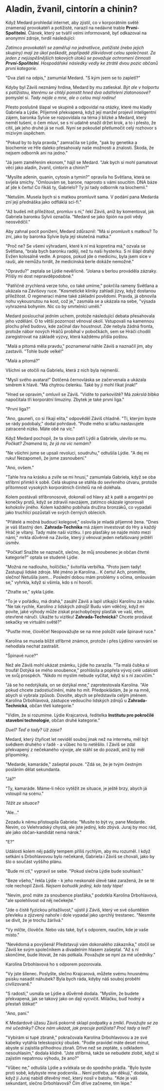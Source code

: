 # Aladin, žvanil, cintorín a chinin?

Když Medard prohledal internet, aby zjistil, co v korporátním světě znamenají provokatéři a potížisté, narazil na nedávné trable **První-Spořitelní**. Článek, který se tvářil velmi informovaně, byť odkazoval na anonymní zdroje, tvrdil následující:

*Zatímco provokatéři se zaměřuji na jednotlivce, potížisté (nebo jejich skupiny) mají za úkol poškodit, popřípadě zlikvidovat celou společnost. Za jeden z nejúspěšnějších takových útoků se považuje ochromení činnosti **První-Spořitelní**. Hospodářské následky vedly ke ztrátě dvou pozic občanů první kategorie.*

"Dva zlatí na odpis," zamumlal Medard. "S kým jsem se to zapletl?"

Kdyby byl Záviš neznámý hrdina, Medard by mu zatleskal. *Být ale v holportu s potížistou, kterému se chtějí pomstít hned dva odstřelení zlatonosové?* pomyslel si. *Tady nejde o mne, ale o celou moji rodinu!*

Přesto poslušně šlapal ve skupině a odpovídal na otázky, které mu kladly Gabriela a Lýdie. Příjemně překvapená, když její manžel projevil inteligentní zájem, baronka Sylvie se rozpovídala na téma jí blízké a Medard, který neměl tušení, o čem mluví, se s ní udatně snažil držet krok, a to i přesto, že cítil, jak jeho druhé já se nudí. Nyní se pokoušel přetlumočit celý rozhovor s mizivým úspěchem.

"Pokud by to byla pravda," zamračila se Lýdie, "pak by genetika a biochemie ve Hře daleko přesahovaly naše možnosti a znalosti. Škoda, že nejsem odborník ani na jedno." 

"Já jsem zaměřením ekonom," hájil se Medard. "Jak bych si mohl pamatovat věci jako aladin, žvanil, cintorín a chinin?"

"Myslíte adenin, quanin, cytosin a tymin?" opravila ho Světlana, která se svíjela smíchy. "Omlouvám se, barone, naprosto s vámi soucítím. DNA báze ať jde k čertu! Co říkáš ty, Gabrielo? Ty jsi tady odborník na biochemii."

"Netuším. Musela bych si s matkou promluvit sama. V podání pana Medarda zní její přednáška jako odfláklá sci-fi."

"Až budeš mít příležitost, promluv s ní," řekl Záviš, aniž by komentoval, jak Gabriela baronku Sylvii označila. "Medard se jako špión na poli vědy neosvědčil."

Aby zahnal pocit ponížení, Medard zdůraznil: "Má si promluvit s matkou? To zní, jako by baronka Sylvie byla její skutečná matka."

"Proč ne? Se všemi výhradami, které k ní má kopretina má," ozvala se Světlana, "brala bych baronku raději, než tu naši hysterku. S ní šlápl drahý Evžen kolosálně vedle. A propos, pokud jde o medicínu, byla jsem sice v rauši, ale nemůžu tvrdit, že medicínská berle dokáže nemožné."

"Opravdu?" zeptala se Lýdie nevěřícně. "Jolana s berlou prováděla zázraky. Přišly mi dost nepravděpodobné."

"Patřičně zrychlená verze toho, co také umíme," pokrčila rameny Světlana a ukázala na Závišovy ruce. "Kosmetické kliniky zahladí jizvy, když dostanou příležitost. O regeneraci máme také základní povědomí. Pravda, já obnovila nohu vykousnutou na kost, což je," zasmála se a ukázala na sebe, "výsada vyhrazená bohyním. Nic co by smrtelníci uměli."

Medard poslouchal jedním uchem, protože následující debata přesahovala jeho vzdělání. O to větší pozornost věnoval okolí. Vstupovali na kamennou plochu před budovu, kde začínal dav houstnout. Zde nebyla žádná fronta, protože nábor nových Hráčů probíhal v pobočkách, sem se Hráči chodili zaregistrovat na základě výzvy, která každému přišla poštou.

"Malá a pitomá měla pravdu," poznamenal náhle Záviš a naznačil jim, aby zastavili. "Tohle bude velké!"

"Malá a pitomá?"

Všichni se otočili na Gabrielu, která z nich byla nejmenší.

"Myslí svého avatara!" Dotčená černovláska se začervenala a ukázala směrem k hlavě. "Má chytrou čelenku. Také by jí mohl říkat jinak!"

"Hned se opravím," omluvil se Záviš. "Vidíte to parkoviště? Má *zakrslá blbka* napočítala tři korporátní limuzíny. Zbytek je také první liga."

"První liga?"

"Ano, gauneři, co si říkají elita," odpověděl Záviš chladně. "Ti, kterým byste se rády podobaly," dodal pohrdavě. "Podle mého si laťku nastavujete zatraceně nízko. Máte obě na víc."

Když Medard pochopil, že ta slova patří Lýdii a Gabriele, ulevilo se mu. *Počkat? Znamená to, že já na víc nemám?*

"Ne všichni jsme se upsali revoluci, soudruhu," odtušila Lýdie. "A dej mi ruku! Nezapomeň, že jsme zasnoubení."

"Ano, ovšem."

"Tahle hra na krásku a zvíře se mi hnusí," zamumlala Gabriela, když se oba stříbrní přimkli k sobě. Celá skupina se stáhla do sevřeného útvaru, protože přítomnost vysokých korporátních činitelů na ně doléhala. 

Kolem postávali stříbronosové, dokonalí od hlavy až k patě a arogantní po konečky prstů, když se zdravili navzájem, zatímco okázale ignorovali kohokoliv jiného. Kolem každého pobíhala družina bronzáků, co vypadali jako truchlící pozůstalí ve svých černých oblecích.

"Přátelé a možná budoucí kolegové," oslovila je mladá příjemné žena. "Dnes je váš šťastný den. **Zahrada-Technika** má zájem investovat do Hry a každý Hráč je vítaný. Tady máte naši vizitku. I pro plasťáky se najde místo mezi námi," mrkla důvěrně na Záviše, který jí věnoval jeden nefalšovaný ještěří úsměv.

"Počkat! Snažíte se naznačit, slečno, že můj snoubenec je občan čtvrté kategorie?" optala se studeně Lýdie. 

"Možná ne nadlouho, holčičko," švitořila verbířka. "Proto jsem tady! Zastupuji lidské zdroje. Mé jméno je Karolína... K čertu! Ach, promiňte, slečno! Netušila jsem... Poslední dobou mám problémy s očima, omlouvám se," vyhrkla, když si všimla, kdo s ní hovoří.

"Ztraťte se," sykla Lýdie.

"To je v pořádku, má drahá," zasáhl Záviš a lapil utíkající Karolínu za rukáv. "Ne tak rychle, Karolíno z lidských zdrojů! Budu vám vděčný, když mi povíte, jaké výhody může získat prachobyčejný plasťák ve vaší, ehm, otevřené náruči. Ukažte tu vizitku! **Zahrada-Technická**? Chcete prodávat sekačky ve virtuální světě?"  

"Pusťte mne, člověče! Neopovažujte se na mne položit vaše špinavé ruce."

Karolína se musela blížit stříbrné známce, protože i přes Lýdiino varování se nehodlala nechat zastrašit.

"Špinavé ruce?"

Než ale Záviš mohl ukázat známku, Lýdie ho zarazila. "Ta malá čubka si troufá! Dotýká se mého snoubence," prohlásila a popřela vývoj celé události ve svůj prospěch. "Nikdo mi myslím nebude vyčítat, když si s ní zacvičím."

"Já se ho nedotýkala, on se dotýkal mne," zaprotestovala Karolína. "Ale pokud chcete zadostiučinění, máte ho mít. Předpokládám, že je na mně, abych si vybrala způsob. Dovolte, abych se představila celým jménem. Karolína Drbohlavová, zástupce vedoucího lidských zdrojů u **Zahrada-Technická**, občan třetí kategorie."

"Vidím, že si rozumíme. Lýdie Krajcarová, ředitelka **Institutu pro pokročilé stavební technologie**, občan druhé kategorie."

*Duel? Teď a tady? Už zase?*

Medard, který čtyřicet let neviděl souboj jinak než na internetu, měl být svědkem druhého v řadě - a vůbec ho to netěšilo. I Záviš se zdál překvapený z nečekaného vývoje, ale stáhl se do pozadí, aniž by měl připomínky.

"Medarde, kamaráde," zašeptal pouze. "Zdá se, že je tvým čestným posláním dělat sekundanta.

"Já?"

"Ty, kamaráde. Máme-li něco vytěžit ze situace, je ještě brzy, abych já vstoupil na scénu."

*Těžit ze situace?*

"Ale..."

Zezadu k němu přistoupila Gabriela: "Musíte to být vy, pane Medarde. Nevím, co Velehradský chystá, ale jste jediný, kdo zbývá. Juraj by moc rád, ale jako občan-kandidát nemá nárok."

"E?"

Události kolem něj pádily tempem příliš rychlým, aby mu rozuměl. I když setkání s Drbohlavovou bylo nečekané, Gabriela i Záviš se chovali, jako by šlo o součást vyššího plánu.

"Bude mi ctí," vypravil se sebe. "Pokud slečna Lýdie bude souhlasit."

"Beze všeho," řekla Lýdie - k jeho neskonalé úlevě také zaražená, že se té role nechopil Záviš. *Nejsem bohudík jediný, kdo tady tápe!*

"Nevím, proč máte za snoubence plasťáka," podotkla Karolína Drbohlavová, "ale spolehlivost od něj nečekejte."

"Jde o čistě fyzickou přitažlivost," ujistil ji Záviš, který ve své ošuntělém převleku a zjizvený nahoře i dole vypadal jako uprchlý trestanec. "Nesmíte se divit, že je trochu žárlivá."

"Vy mlčte, člověče. Nebo vás také, byť s odporem, naučím, kde je vaše místo."

"Nevědomá a povýšená! Představuji vám dokonalého zákazníka," otočil se Záviš ke svým společníkem a divadelním hlasem zašeptal. "Až s ní skončíme, bude litovat, že nás potkala. Považujte se nyní za mé učedníky."

Karolína Drbohlavová ho s odporem pozorovala.

"Vy jste šílenec. Poslyšte, slečno Krajcarová, můžete svému hnusnému psisku nasadit náhubek? Byla bych ráda, kdyby náš souboj proběhl civilizovaně."

"S radostí," usmála se Lýdie a důvěrně dodala. "Myslím, že budete překvapená, jak se takový jako on dají vycvičit. Miláčku, buď hodný a přestaň štěkat!"

"Ano, paní."

K Medardově úžasu Záviš pokorně sklapl podpatky a zmlkl. *Považujte se za mé učedníky? Chce nám ukázat, jak pracuje potížista? Proč tady a teď?*

"Vybírám si tupé zbraně," pokračovala Karolína Drbohlavovou a ze své kabelky vytáhla teleskopický obušek. "Podle pravidel máte deset minut, abyste si zajistila příhodnou zbraň. Dříve než se zeptáte, s odkladem nesouhlasím," dodala klidně. "Jste stříbrná, takže se nebudete zlobit, když si zajistím nepatrnou výhodu, že ano?"

"Vůbec ne," odtušila Lýdie a svlékala se do spodního prádla. "Bylo byste proti sobě, kdybyste mne podcenila... Není potřeba, ale děkuji," dodala, když jí Juraj nabídl dřevěný meč, který nosil v batohu. "Kde je váš sekundant, slečno Drbohlavová? Čím dříve začneme, tím lépe."